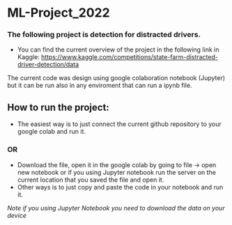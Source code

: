 # ML-Project_2022

### The following project is detection for distracted drivers.

- You can find the current overview of the project in the following link in Kaggle: https://www.kaggle.com/competitions/state-farm-distracted-driver-detection/data

The current code was design using google colaboration notebook (Jupyter) but it can be run also in any enviroment that can run a ipynb file.

## How to run the project:
* The easiest way is to just connect the current github repository to your google colab and run it.

### OR

* Download the file, open it in the google colab by going to file -> open new notebook or if you using Jupyter notebook run the server on the current location that you saved the file and open it.
* Other ways is to just copy and paste the code in your notebook and run it.

*Note if you using Jupyter Notebook you need to download the data on your device*
